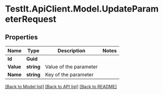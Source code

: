 # TestIt.ApiClient.Model.UpdateParameterRequest

## Properties

Name | Type | Description | Notes
------------ | ------------- | ------------- | -------------
**Id** | **Guid** |  | 
**Value** | **string** | Value of the parameter | 
**Name** | **string** | Key of the parameter | 

[[Back to Model list]](../README.md#documentation-for-models) [[Back to API list]](../README.md#documentation-for-api-endpoints) [[Back to README]](../README.md)

